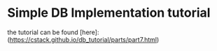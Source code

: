 # Simple DB Implementation tutorial
the tutorial can be found
[here]:(https://cstack.github.io/db_tutorial/parts/part7.html)

